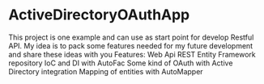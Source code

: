 ActiveDirectoryOAuthApp
=======================
This project is one example and can use as start point for develop Restful API. 
My idea is to pack some features needed for my future development and share these ideas with you
Features:
Web Api REST
Entity Framework repository
IoC and DI with AutoFac
Some kind of OAuth with Active Directory integration
Mapping of entities with AutoMapper
